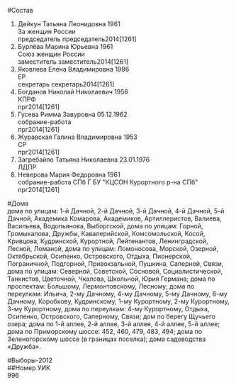 #Состав  
1. Дейкун Татьяна Леонидовна 1961  
    За женщин России  
    председатель председатель2014[1261]  
2. Бурлёва Марина Юрьевна 1961  
    Союз женщин России  
    заместитель заместитель2014[1261]  
3. Яковлева Елена Владимировна 1986  
    ЕР  
    секретарь секретарь2014[1261]  
4. Богданов Николай Николаевич 1956  
    КПРФ  
    прг2014[1261]  
5. Гусева Римма Завуровна 05.12.1962  
    собрание-работа  
    прг2014[1261]  
6. Журавская Галина Владимировна 1953  
    СР  
    прг2014[1261]  
7. Загребайло Татьяна Николаевна 23.01.1976  
    ЛДПР  
8. Неверова Мария Федоровна 1961  
    собрание-работа СПб Г БУ "КЦСОН Курортного р-на СПб"  
    прг2014[1261]  
  
#Дома  
дома по улицам: 1-й Дачной, 2-й Дачной, 3-й Дачной, 4-й Дачной, 5-й Дачной, Академика Комарова, Академиков, Артиллеристов, Валиева, Васильева, Водопьянова, Выборгской, дома по улицам: Горной, Громыхалова, Дружбы, Кавалерийской, Комсомольской, Косой, Кривцова, Кудринской, Курортной, Лейтенантов, Ленинградской, Лесной, Ломаной,  дома по улицам: Ломоносова, Морской, Озерной, Октябрьской, Осипенко, Островского, Отдыха, Пионерской, Пограничной, Подгорной, Привокзальной, Пушкина, Саперной, Связи,  дома по улицам: Северной, Советской, Сосновой, Социалистической, Танкистов, Цветочной, Чкалова, Школьной, Юрия Германа; дома по проспектам: Большому, Лермонтовскому, Лесному; дома по переулкам: Ильича, 2-му Дачному, 4-му Дачному, 5-му Дачному, 6-му Дачному, Коробкову, Кудринскому, 1-му Курортному, 2-му Курортному, 3-му Курортному,  дома по переулкам: 4-му Курортному, Отдыха, Осипенко, Островского, Саперному, Связи; дом по берегу Щучьего озера; дома по 1-й аллее, 2-й аллее, 3-й аллее, 4-й аллее, 5-й аллее; дома по Приморскому шоссе: 452, 460, 479, 483, 494; дома по Зеленогорскому шоссе (в границах поселка); дома садоводства «Дружба».  
  
#Выборы-2012  
##Номер УИК  
996  
